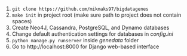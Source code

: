 1. `git clone https://github.com/mikmaks97/bigdatagenes`
2. `make init` in project root (make sure path to project does not contain spaces)
3. Create Neo4J, Cassandra, PostgreSQL, and Dynamo databases
4. Change default authentication settings for databases in *config.ini*
5. `python manage.py runserver` inside *genedata* folder
6. Go to http://localhost:8000 for Django web-based interface

